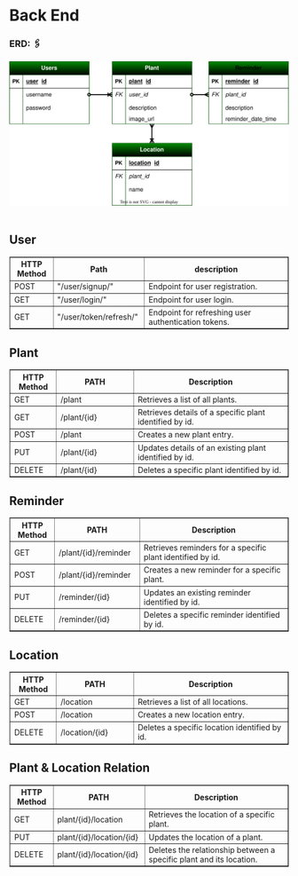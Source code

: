 <h1>Back End</h1>

<h3>ERD: 🖇️</h3>
<img src="./assets/images/PlantsERD.svg">

<br />
<br />

<table border="1" width="100%">
    <thead>
    <h2>User</h2>
        <tr>
            <th width="15%">HTTP Method</th>
            <th width="25%">Path</th>
            <th width="50%">description</th>
        </tr>
    </thead>
    <tbody>
        <tr><td>POST</td><td>"/user/signup/"</td><td>Endpoint for user registration.</td></tr>
        <tr><td>GET</td><td>"/user/login/"</td><td>Endpoint for user login.</td></tr>
        <tr><td>GET</td><td>"/user/token/refresh/"</td><td>Endpoint for refreshing user authentication tokens.</td></tr>
    </tbody>
</table>


<table border="1" width="100%">
    <thead>
    <h2>Plant</h2>
        <tr>
            <th width="15%">HTTP Method</th>
            <th width="25%">PATH</th>
            <th width="50%">Description</th>
        </tr>
    </thead>
    <tbody>
        <tr><td>GET</td><td>/plant</td><td>Retrieves a list of all plants.</td></tr>
        <tr><td>GET</td><td>/plant/{id}</td><td>Retrieves details of a specific plant identified by id.</td></tr>
        <tr><td>POST</td><td>/plant</td><td>Creates a new plant entry.</td></tr>
        <tr><td>PUT</td><td>/plant/{id}</td><td>Updates details of an existing plant identified by id.</td></tr>
        <tr><td>DELETE</td><td>/plant/{id}</td><td>Deletes a specific plant identified by id.</td></tr>
    </tbody>
</table>


<table border="1" width="100%">
    <thead>
    <h2>Reminder</h2>
        <tr>
            <th width="15%">HTTP Method</th>
            <th width="25%">PATH</th>
            <th width="50%">Description</th>
        </tr>
    </thead>
    <tbody>
        <tr><td>GET</td><td>/plant/{id}/reminder</td><td>Retrieves reminders for a specific plant identified by id.</td></tr>
        <tr><td>POST</td><td>/plant/{id}/reminder</td><td>Creates a new reminder for a specific plant.</td></tr>
        <tr><td>PUT</td><td>/reminder/{id}</td><td>Updates an existing reminder identified by id.</td></tr>
        <tr><td>DELETE</td><td>/reminder/{id}</td><td>Deletes a specific reminder identified by id.</td></tr>
    </tbody>
</table>


<table border="1" width="100%">
    <thead>
    <h2>Location</h2>
        <tr>
            <th width="15%">HTTP Method</th>
            <th width="25%">PATH</th>
            <th width="50%">Description</th>
        </tr>
    </thead>
    <tbody>
        <tr><td>GET</td><td>/location</td><td>Retrieves a list of all locations.</td></tr>
        <tr><td>POST</td><td>/location</td><td>Creates a new location entry.</td></tr>
        <tr><td>DELETE</td><td>/location/{id}</td><td>Deletes a specific location identified by id.</td></tr>
    </tbody>
</table>

<table border="1" width="100%">
    <thead>
    <h2>Plant & Location Relation</h2>
        <tr>
            <th width="15%">HTTP Method</th>
            <th width="25%">PATH</th>
            <th width="50%">Description</th>
        </tr>
    </thead>
    <tbody>
        <tr><td>GET</td><td>plant/{id}/location</td><td>Retrieves the location of a specific plant.</td></tr>
        <tr><td>PUT</td><td>plant/{id}/location/{id}</td><td>Updates the location of a plant.</td></tr>
        <tr><td>DELETE</td><td>plant/{id}/location/{id}</td><td>Deletes the relationship between a specific plant and its location.
</td></tr>
    </tbody>
</table>